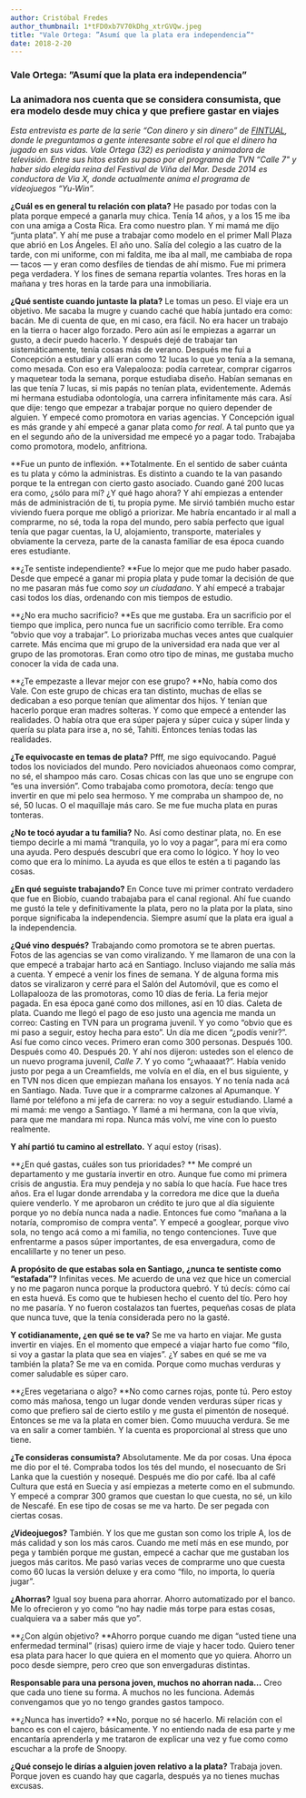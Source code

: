 ```yaml
---
author: Cristóbal Fredes
author_thumbnail: 1*tFD0xb7V70kDhg_xtrGVQw.jpeg
title: "Vale Ortega: ”Asumí que la plata era independencia”"
date: 2018-2-20
---
```


### Vale Ortega: ”Asumí que la plata era independencia”

### La animadora nos cuenta que se considera consumista, que era modelo desde muy chica y que prefiere gastar en viajes

*Esta entrevista es parte de la serie “Con dinero y sin dinero” de [FINTUAL](http://www.fintual.com), donde le preguntamos a gente interesante sobre el rol que el dinero ha jugado en sus vidas. Vale Ortega (32) es periodista y animadora de televisión. Entre sus hitos están su paso por el programa de TVN “Calle 7" y haber sido elegida reina del Festival de Viña del Mar. Desde 2014 es conductora de Via X, donde actualmente anima el programa de videojuegos “Yu-Win”.*

**¿Cuál es en general tu relación con plata?**
He pasado por todas con la plata porque empecé a ganarla muy chica. Tenía 14 años, y a los 15 me iba con una amiga a Costa Rica. Era como nuestro plan. Y mi mamá me dijo “junta plata”. Y ahí me puse a trabajar como modelo en el primer Mall Plaza que abrió en Los Ángeles. El año uno. Salía del colegio a las cuatro de la tarde, con mi uniforme, con mi faldita, me iba al mall, me cambiaba de ropa — tacos — y eran como desfiles de tiendas de ahí mismo. Fue mi primera pega verdadera. Y los fines de semana repartía volantes. Tres horas en la mañana y tres horas en la tarde para una inmobiliaria.

**¿Qué sentiste cuando juntaste la plata?**
Le tomas un peso. El viaje era un objetivo. Me sacaba la mugre y cuando caché que había juntado era como: bacán. Me di cuenta de que, en mi caso, era fácil. No era hacer un trabajo en la tierra o hacer algo forzado. Pero aún así le empiezas a agarrar un gusto, a decir puedo hacerlo. Y después dejé de trabajar tan sistemáticamente, tenía cosas más de verano. Después me fui a Concepción a estudiar y allí eran como 12 lucas lo que yo tenía a la semana, como mesada. Con eso era Valepalooza: podía carretear, comprar cigarros y maquetear toda la semana, porque estudiaba diseño. Habían semanas en las que tenía 7 lucas, si mis papás no tenían plata, evidentemente. Además mi hermana estudiaba odontología, una carrera infinitamente más cara. Así que dije: tengo que empezar a trabajar porque no quiero depender de alguien. Y empecé como promotora en varias agencias. Y Concepción igual es más grande y ahí empecé a ganar plata como *for real*. A tal punto que ya en el segundo año de la universidad me empecé yo a pagar todo. Trabajaba como promotora, modelo, anfitriona.

**Fue un punto de inflexión.
**Totalmente. En el sentido de saber cuánta es tu plata y cómo la administras. Es distinto a cuando te la van pasando porque te la entregan con cierto gasto asociado. Cuando gané 200 lucas era como, ¿sólo para mí? ¿Y qué hago ahora? Y ahí empiezas a entender más de administración de ti, tu propia pyme. Me sirvió también mucho estar viviendo fuera porque me obligó a priorizar. Me habría encantado ir al mall a comprarme, no sé, toda la ropa del mundo, pero sabía perfecto que igual tenía que pagar cuentas, la U, alojamiento, transporte, materiales y obviamente la cerveza, parte de la canasta familiar de esa época cuando eres estudiante.

**¿Te sentiste independiente?
**Fue lo mejor que me pudo haber pasado. Desde que empecé a ganar mi propia plata y pude tomar la decisión de que no me pasaran más fue como *soy un ciudadano*. Y ahí empecé a trabajar casi todos los días, ordenando con mis tiempos de estudio.

**¿No era mucho sacrificio?
**Es que me gustaba. Era un sacrificio por el tiempo que implica, pero nunca fue un sacrificio como terrible. Era como “obvio que voy a trabajar”. Lo priorizaba muchas veces antes que cualquier carrete. Más encima que mi grupo de la universidad era nada que ver al grupo de las promotoras. Eran como otro tipo de minas, me gustaba mucho conocer la vida de cada una.

**¿Te empezaste a llevar mejor con ese grupo?
**No, había como dos Vale. Con este grupo de chicas era tan distinto, muchas de ellas se dedicaban a eso porque tenían que alimentar dos hijos. Y tenían que hacerlo porque eran madres solteras. Y como que empecé a entender las realidades. O había otra que era súper pajera y súper cuica y súper linda y quería su plata para irse a, no sé, Tahiti. Entonces tenías todas las realidades.

**¿Te equivocaste en temas de plata?**
Pfff, me sigo equivocando. Pagué todos los noviciados del mundo. Pero noviciados ahueonaos como comprar, no sé, el shampoo más caro. Cosas chicas con las que uno se engrupe con “es una inversión”. Como trabajaba como promotora, decía: tengo que invertir en que mi pelo sea hermoso. Y me compraba un shampoo de, no sé, 50 lucas. O el maquillaje más caro. Se me fue mucha plata en puras tonteras.

**¿No te tocó ayudar a tu familia?**
No. Así como destinar plata, no. En ese tiempo decirle a mi mamá “tranquila, yo lo voy a pagar”, para mí era como una ayuda. Pero después descubrí que era como lo lógico. Y hoy lo veo como que era lo mínimo. La ayuda es que ellos te estén a ti pagando las cosas.

**¿En qué seguiste trabajando?**
En Conce tuve mi primer contrato verdadero que fue en Biobío, cuando trabajaba para el canal regional. Ahí fue cuando me gustó la tele y definitivamente la plata, pero no la plata por la plata, sino porque significaba la independencia. Siempre asumí que la plata era igual a la independencia.

**¿Qué vino después?**
Trabajando como promotora se te abren puertas. Fotos de las agencias se van como viralizando. Y me llamaron de una con la que empecé a trabajar harto acá en Santiago. Incluso viajando me salía más a cuenta. Y empecé a venir los fines de semana. Y de alguna forma mis datos se viralizaron y cerré para el Salón del Automóvil, que es como el Lollapalooza de las promotoras, como 10 días de feria. La feria mejor pagada. En esa época gané como dos millones, así en 10 días. Caleta de plata. Cuando me llegó el pago de eso justo una agencia me manda un correo: Casting en TVN para un programa juvenil. Y yo como “obvio que es mi paso a seguir, estoy hecha para esto”. Un día me dicen “¿podís venir?”. Así fue como cinco veces. Primero eran como 300 personas. Después 100. Después como 40. Después 20. Y ahí nos dijeron: ustedes son el elenco de un nuevo programa juvenil, *Calle 7*. Y yo como “¿whaaaat?”. Había venido justo por pega a un Creamfields, me volvía en el día, en el bus siguiente, y en TVN nos dicen que empiezan mañana los ensayos. Y no tenía nada acá en Santiago. Nada. Tuve que ir a comprarme calzones al Apumanque. Y llamé por teléfono a mi jefa de carrera: no voy a seguir estudiando. Llamé a mi mamá: me vengo a Santiago. Y llamé a mi hermana, con la que vivía, para que me mandara mi ropa. Nunca más volví, me vine con lo puesto realmente.

**Y ahí partió tu camino al estrellato.**
Y aquí estoy (risas).

**¿En qué gastas, cuáles son tus prioridades? **
Me compré un departamento y me gustaría invertir en otro. Aunque fue como mi primera crisis de angustia. Era muy pendeja y no sabía lo que hacía. Fue hace tres años. Era el lugar donde arrendaba y la corredora me dice que la dueña quiere venderlo. Y me aprobaron un crédito te juro que al día siguiente porque yo no debía nunca nada a nadie. Entonces fue como “mañana a la notaría, compromiso de compra venta”. Y empecé a googlear, porque vivo sola, no tengo acá como a mi familia, no tengo contenciones. Tuve que enfrentarme a pasos súper importantes, de esa envergadura, como de encalillarte y no tener un peso.

**A propósito de que estabas sola en Santiago, ¿nunca te sentiste como “estafada”?**
Infinitas veces. Me acuerdo de una vez que hice un comercial y no me pagaron nunca porque la productora quebró. Y tú decís: cómo caí en esta huevá. Es como que te hubiesen hecho el cuento del tío. Pero hoy no me pasaría. Y no fueron costalazos tan fuertes, pequeñas cosas de plata que nunca tuve, que la tenía considerada pero no la gasté.

**Y cotidianamente, ¿en qué se te va?**
Se me va harto en viajar. Me gusta invertir en viajes. En el momento que empecé a viajar harto fue como “filo, si voy a gastar la plata que sea en viajes”. ¿Y sabes en qué se me va también la plata? Se me va en comida. Porque como muchas verduras y comer saludable es súper caro.

**¿Eres vegetariana o algo?
**No como carnes rojas, ponte tú. Pero estoy como más mañosa, tengo un lugar donde venden verduras súper ricas y como que prefiero sal de cierto estilo y me gusta el pimentón de nosequé. Entonces se me va la plata en comer bien. Como muuucha verdura. Se me va en salir a comer también. Y la cuenta es proporcional al stress que uno tiene.

**¿Te consideras consumista?**
Absolutamente. Me da por cosas. Una época me dio por el té. Compraba todos los tés del mundo, el nosecuanto de Sri Lanka que la cuestión y nosequé. Después me dio por café. Iba al café Cultura que está en Suecia y así empiezas a meterte como en el submundo. Y empecé a comprar 300 gramos que cuestan lo que cuesta, no sé, un kilo de Nescafé. En ese tipo de cosas se me va harto. De ser pegada con ciertas cosas.

**¿Videojuegos?**
También. Y los que me gustan son como los triple A, los de más calidad y son los más caros. Cuando me metí más en ese mundo, por pega y también porque me gustan, empecé a cachar que me gustaban los juegos más caritos. Me pasó varias veces de comprarme uno que cuesta como 60 lucas la versión deluxe y era como “filo, no importa, lo quería jugar”.

**¿Ahorras?**
Igual soy buena para ahorrar. Ahorro automatizado por el banco. Me lo ofrecieron y yo como “no hay nadie más torpe para estas cosas, cualquiera va a saber más que yo”.

**¿Con algún objetivo?
**Ahorro porque cuando me digan “usted tiene una enfermedad terminal” (risas) quiero irme de viaje y hacer todo. Quiero tener esa plata para hacer lo que quiera en el momento que yo quiera. Ahorro un poco desde siempre, pero creo que son envergaduras distintas.

**Responsable para una persona joven, muchos no ahorran nada…**
Creo que cada uno tiene su forma. A muchos no les funciona. Además convengamos que yo no tengo grandes gastos tampoco.

**¿Nunca has invertido?
**No, porque no sé hacerlo. Mi relación con el banco es con el cajero, básicamente. Y no entiendo nada de esa parte y me encantaría aprenderla y me trataron de explicar una vez y fue como como escuchar a la profe de Snoopy.

**¿Qué consejo le dirías a alguien joven relativo a la plata?**
Trabaja joven. Porque joven es cuando hay que cagarla, después ya no tienes muchas excusas.